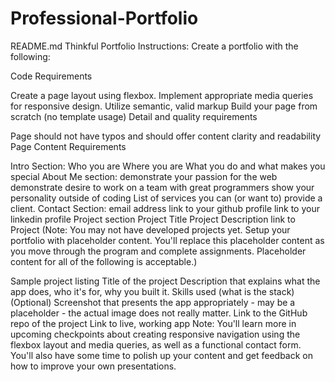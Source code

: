 # Professional-Portfolio
README.md
Thinkful Portfolio
Instructions: Create a portfolio with the following:

Code Requirements

Create a page layout using flexbox. Implement appropriate media queries for responsive design. Utilize semantic, valid markup Build your page from scratch (no template usage) Detail and quality requirements

Page should not have typos and should offer content clarity and readability Page Content Requirements

Intro Section: Who you are Where you are What you do and what makes you special About Me section: demonstrate your passion for the web demonstrate desire to work on a team with great programmers show your personality outside of coding List of services you can (or want to) provide a client. Contact Section: email address link to your github profile link to your linkedin profile Project section Project Title Project Description link to Project (Note: You may not have developed projects yet. Setup your portfolio with placeholder content. You'll replace this placeholder content as you move through the program and complete assignments. Placeholder content for all of the following is acceptable.)

Sample project listing Title of the project Description that explains what the app does, who it's for, why you built it. Skills used (what is the stack) (Optional) Screenshot that presents the app appropriately - may be a placeholder - the actual image does not really matter. Link to the GitHub repo of the project Link to live, working app Note: You'll learn more in upcoming checkpoints about creating responsive navigation using the flexbox layout and media queries, as well as a functional contact form. You'll also have some time to polish up your content and get feedback on how to improve your own presentations.
